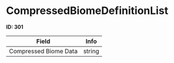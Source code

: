# CompressedBiomeDefinitionList

__ID: 301__



<table><thead><tr><th>Field</th><th>Info</th></tr></thead><tbody>
<tr><td>Compressed Biome Data</td><td>string</td></tr>
</tbody></table>
